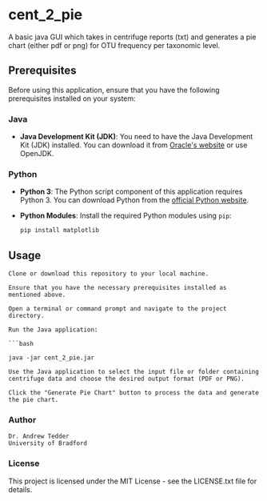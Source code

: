 # cent_2_pie
A basic java GUI which takes in centrifuge reports (txt) and generates a pie chart (either pdf or png) for OTU frequency per taxonomic level. 

## Prerequisites

Before using this application, ensure that you have the following prerequisites installed on your system:

### Java

- **Java Development Kit (JDK)**: You need to have the Java Development Kit (JDK) installed. You can download it from [Oracle's website](https://www.oracle.com/java/technologies/javase-downloads.html) or use OpenJDK.

### Python

- **Python 3**: The Python script component of this application requires Python 3. You can download Python from the [official Python website](https://www.python.org/downloads/).

- **Python Modules**: Install the required Python modules using `pip`:

  ```bash
  pip install matplotlib

## Usage

    Clone or download this repository to your local machine.

    Ensure that you have the necessary prerequisites installed as mentioned above.

    Open a terminal or command prompt and navigate to the project directory.

    Run the Java application:

    ```bash

    java -jar cent_2_pie.jar

    Use the Java application to select the input file or folder containing centrifuge data and choose the desired output format (PDF or PNG).

    Click the "Generate Pie Chart" button to process the data and generate the pie chart.

### Author

    Dr. Andrew Tedder
    University of Bradford

### License

This project is licensed under the MIT License - see the LICENSE.txt file for details.

